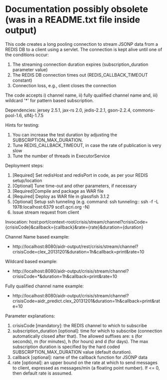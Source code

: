# Documentation possibly obsolete (was in a README.txt file inside output)

This code creates a long pooling connection to stream JSONP data from a REDIS DB to a client using a servlet. The connection is kept alive until one of the conditions occur:

1. The streaming connection duration expires (subscription_duration parameter value)
1. The REDIS DB connection times out (REDIS_CALLBACK_TIMEOUT constant)
1. Connection loss, e.g., client closes the connection 

The code accepts i) channel name, ii) fully qualified channel name and, iii) wildcard '*' for pattern based subscription.
 
Dependencies:  jersey 2.5.1, jax-rs 2.0, jedis-2.2.1, gson-2.2.4, commons-pool-1.6, slf4j-1.7.5
 	
Hints for testing:
1. You can increase the test duration by adjusting the SUBSCRIPTION_MAX_DURATION. 
1. Tune REDIS_CALLBACK_TIMEOUT, in case the rate of publication is very slow
1. Tune the number of threads in ExecutorService
 
Deployment steps: 
1. [Required] Set redisHost and redisPort in code, as per your REDIS setup/location
1. [Optional] Tune time-out and other parameters, if necessary
1. [Required]Compile and package as WAR file
1. [Required] Deploy as WAR file in glassfish 3.1.2
1. [Optional] Setup ssh tunneling (e.g. command: ssh tunneling:: ssh -f -L 1978:localhost:6379 scd1.qcri.org -N)
1. Issue stream request from client
 
Invocation: host:port/context-root/crisis/stream/channel?crisisCode={crisisCode}&callback={callback}&rate={rate}&duration={duration}  

Channel Name based example:
* http://localhost:8080/aidr-output/rest/crisis/stream/channel?crisisCode=clex_20131201&duration=1h&callback=print&rate=10
  
Wildcard based example:
* http://localhost:8080/aidr-output/crisis/stream/channel?crisisCode=*&duration=1h&callback=print&rate=10
  
Fully qualified channel name example:
* http://localhost:8080/aidr-output/crisis/stream/channel?crisisCode=aidr_predict.clex_20131201&duration=1h&callback=print&rate=10
  
Parameter explanations:
1. crisisCode [mandatory]: the REDIS channel to which to subscribe
1. subscription_duration [optional]: time for which to subscribe (connection automatically closed after that). The allowed suffixes are: s (for seconds), m (for minutes), h (for hours) and d (for days). The max subscription duration is specified by the hard coded SUBSCRIPTION_MAX_DURATION value (default duration). 
1. callback [optional]: name of the callback function for JSONP data
1. rate [optional]: an upper bound on the rate at which to send messages to client, expressed as messages/min (a floating point number). If <= 0, then default rate is assumed.

